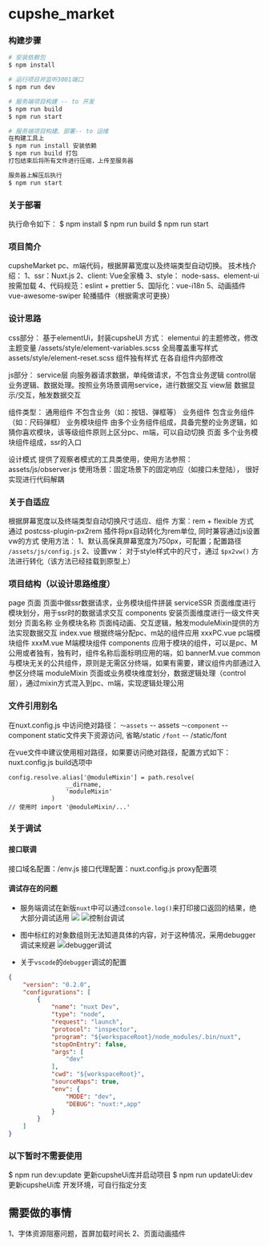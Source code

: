 # cupshe_market

### 构建步骤

```bash
# 安装依赖包
$ npm install

# 运行项目并监听3001端口
$ npm run dev

# 服务端项目构建 -- to 开发
$ npm run build
$ npm run start

# 服务端项目构建、部署-- to 运维
在构建工具上
$ npm run install 安装依赖
$ npm run build 打包
打包结束后将所有文件进行压缩，上传至服务器

服务器上解压后执行
$ npm run start
```

### 关于部署
执行命令如下：
$ npm install
$ npm run build
$ npm run start

### 项目简介
cupsheMarket pc、m端代码，根据屏幕宽度以及终端类型自动切换。
技术栈介绍：
1、ssr：Nuxt.js
2、client: Vue全家桶
3、style： node-sass、element-ui 按需加载
4、代码规范：eslint + prettier
5、国际化：vue-i18n
5、动画插件
vue-awesome-swiper 轮播插件（根据需求可更换）

### 设计思路
css部分：
基于elementUi，封装cupsheUI
方式：
elementui 的主题修改，修改主题变量 /assets/style/element-variables.scss
全局覆盖重写样式 assets/style/element-reset.scss
组件独有样式 在各自组件内部修改

js部分：
service层 向服务器请求数据，单纯做请求，不包含业务逻辑
control层 业务逻辑、数据处理。按照业务场景调用service，进行数据交互
view层  数据显示/交互，触发数据交互

组件类型：
通用组件    不包含业务（如：按钮、弹框等）
业务组件    包含业务组件 （如：尺码弹框）
业务模块组件    由多个业务组件组成，具备完整的业务逻辑，如猜你喜欢模块，该等级组件原则上区分pc、m端，可以自动切换
页面    多个业务模块组件组成，ssr的入口

设计模式
提供了观察者模式的工具类使用，使用方法参照：assets/js/observer.js
使用场景：固定场景下的固定响应（如接口未登陆）， 很好实现进行代码解耦


### 关于自适应
根据屏幕宽度以及终端类型自动切换尺寸适应、组件
方案：rem + flexible 方式 通过 postcss-plugin-px2rem 插件将px自动转化为rem单位, 同时兼容通过js设置vw的方式
使用方法：
1、默认高保真屏幕宽度为750px，可配置；配置路径 `/assets/js/config.js`
2、设置vw： 对于style样式中的尺寸，通过 `$px2vw()` 方法进行转化（该方法已经挂载到原型上）

### 项目结构（以设计思路维度）
page 页面   页面中做ssr数据请求，业务模块组件拼装
serviceSSR  页面维度进行模块划分，用于ssr时的数据请求交互
components 安装页面维度进行一级文件夹划分
    页面名称
        业务模块名称    页面纯动画、交互逻辑，触发moduleMixin提供的方法实现数据交互
            index.vue  根据终端分配pc、m站的组件应用
            xxxPC.vue  pc端模块组件
            xxxM.vue   M端模块组件
            components  应用于模块的组件，可以是pc、M公用或者独有，独有时，组件名称后面标明应用的端，如 bannerM.vue
    common 与模块无关的公共组件，原则是无需区分终端，如果有需要，建议组件内部通过入参区分终端
moduleMixin 页面或业务模块维度划分，数据逻辑处理（control层），通过mixin方式混入到pc、m端，实现逻辑处理公用


### 文件引用别名
在nuxt.config.js 中访问绝对路径：
`～assets` -- assets
`～component` -- component
static文件夹下资源访问, 省略/static
`/font` -- /static/font

在vue文件中建议使用相对路径，如果要访问绝对路径，配置方式如下：
nuxt.config.js  build选项中
```
config.resolve.alias['@moduleMixin'] = path.resolve(
                __dirname,
                'moduleMixin'
            )
// 使用时 import '@moduleMixin/...'
```

### 关于调试
#### 接口联调
接口域名配置：/env.js
接口代理配置：nuxt.config.js  proxy配置项

#### 调试存在的问题
- 服务端调试在新版`nuxt`中可以通过`console.log()`来打印接口返回的结果，绝大部分调试适用
![](http://yun.china2018.vip/iShot2020-08-02%E4%B8%8B%E5%8D%8804.33.42.png)
![控制台调试](http://yun.china2018.vip/iShot2020-08-02%E4%B8%8B%E5%8D%8804.26.58.png)

- 图中标红的对象数组则无法知道具体的内容，对于这种情况，采用debugger调试来规避
![debugger调试](http://yun.china2018.vip/iShot2020-08-02%E4%B8%8B%E5%8D%8804.40.24.png)

- 关于`vscode`的`debugger`调试的配置
```json
{
    "version": "0.2.0",
    "configurations": [
        {
            "name": "nuxt Dev",
            "type": "node",
            "request": "launch",
            "protocol": "inspector",
            "program": "${workspaceRoot}/node_modules/.bin/nuxt",
            "stopOnEntry": false,
            "args": [
                "dev"
            ],
            "cwd": "${workspaceRoot}",
            "sourceMaps": true,
            "env": {
                "MODE": "dev",
                "DEBUG": "nuxt:*,app"
            }
        }
    ]
}
```


### 以下暂时不需要使用
$ npm run dev:update   更新cupsheUi库并启动项目
$ npm run updateUi:dev 更新cupsheUi库 开发环境，可自行指定分支


## 需要做的事情
1、字体资源阻塞问题，首屏加载时间长
2、页面动画插件

